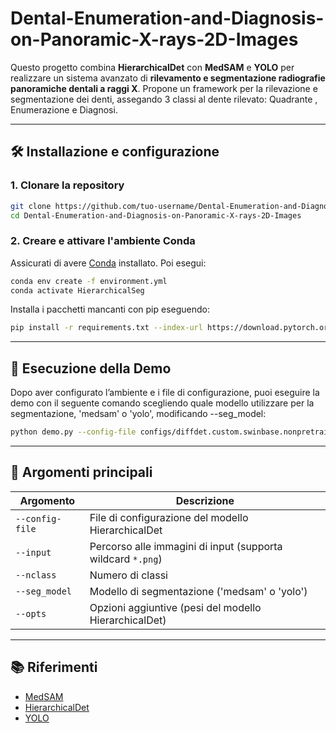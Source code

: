 # Dental-Enumeration-and-Diagnosis-on-Panoramic-X-rays-2D-Images

Questo progetto combina **HierarchicalDet** con **MedSAM** e **YOLO** per realizzare un sistema avanzato di **rilevamento e segmentazione radiografie panoramiche dentali a raggi X**.
Propone un framework per la rilevazione e segmentazione dei denti, assegando 3 classi al dente rilevato: Quadrante , Enumerazione e Diagnosi.

---

## 🛠️ Installazione e configurazione

### 1. Clonare la repository

```bash
git clone https://github.com/tuo-username/Dental-Enumeration-and-Diagnosis-on-Panoramic-X-rays-2D-Images.git
cd Dental-Enumeration-and-Diagnosis-on-Panoramic-X-rays-2D-Images
```

### 2. Creare e attivare l'ambiente Conda

Assicurati di avere [Conda](https://docs.conda.io/en/latest/) installato. Poi esegui:

```bash
conda env create -f environment.yml
conda activate HierarchicalSeg
```
Installa i pacchetti mancanti con pip eseguendo:

```bash
pip install -r requirements.txt --index-url https://download.pytorch.org/whl/cu128                                                                  
```
---

## 🚀 Esecuzione della Demo

Dopo aver configurato l’ambiente e i file di configurazione, puoi eseguire la demo con il seguente comando scegliendo quale modello utilizzare per la segmentazione, 'medsam' o 'yolo', modificando --seg_model:

```bash
python demo.py --config-file configs/diffdet.custom.swinbase.nonpretrain.yaml --input input/test_0.png --nclass 3 --seg_model medsam --opts MODEL.WEIGHTS weights/HierarchicalDet/disease2/model_final.pth   
```

---

## 🧩 Argomenti principali

| Argomento       | Descrizione                                                 |
| --------------- | ----------------------------------------------------------- |
| `--config-file` | File di configurazione del modello HierarchicalDet          |
| `--input`       | Percorso alle immagini di input (supporta wildcard `*.png`) |
| `--nclass`      | Numero di classi                                            |
| `--seg_model`   | Modello di segmentazione ('medsam' o 'yolo')                |
| `--opts`        | Opzioni aggiuntive (pesi del modello HierarchicalDet)       |

---

## 📚 Riferimenti

* [MedSAM](https://github.com/bowang-lab/MedSAM)
* [HierarchicalDet](https://github.com/facebookresearch/detectron2/projects)
* [YOLO](https://github.com/ultralytics/ultralytics)

